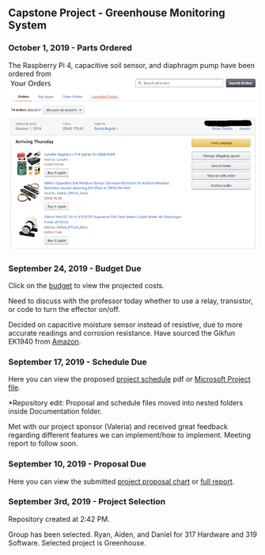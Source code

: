 Capstone Project - Greenhouse Monitoring System
-----------------------------------------------

### October 1, 2019 - Parts Ordered


The Raspberry Pi 4, capacitive soil sensor, and diaphragm pump have been ordered from ![Amazon.ca](https://github.com/DBoo92/317Hardware/blob/master/images/partsorder.png)


### September 24, 2019 - Budget Due

Click on the [budget](https://github.com/DBoo92/317Hardware/blob/master/documentation/budget/GreenhouseBudget.xlsx) to view the projected costs.

Need to discuss with the professor today whether to use a relay, transistor, or code to turn the effector on/off.

Decided on capacitive moisture sensor instead of resistive, due to more accurate readings and corrosion resistance. Have sourced the Gikfun EK1940 from [Amazon](https://www.amazon.ca/Gikfun-Capacitive-Corrosion-Resistant-Detection/dp/B07H3P1NRM/ref=sr_1_1_sspa?keywords=capacitive+soil&qid=1569351693&sr=8-1-spons&psc=1&spLa=ZW5jcnlwdGVkUXVhbGlmaWVyPUEyNzJZWjNOOEFLM0E0JmVuY3J5cHRlZElkPUEwNjg0MjI4Ukg0RVgxWUdTMktNJmVuY3J5cHRlZEFkSWQ9QTA0MDYyODNFOUpQM0hWM1I3QVUmd2lkZ2V0TmFtZT1zcF9hdGYmYWN0aW9uPWNsaWNrUmVkaXJlY3QmZG9Ob3RMb2dDbGljaz10cnVl).


### September 17, 2019 - Schedule Due

Here you can view the proposed [project schedule](https://github.com/DBoo92/317Hardware/blob/master/documentation/schedule/Project1.pdf) pdf or [Microsoft Project file](https://github.com/DBoo92/317Hardware/blob/master/documentation/schedule/Project1.mpp).

*Repository edit: Proposal and schedule files moved into nested folders inside Documentation folder.

Met with our project sponsor (Valeria) and received great feedback regarding different features we can implement/how to implement. Meeting report to follow soon.


### September 10, 2019 - Proposal Due

Here you can view the submitted [project proposal chart](https://github.com/DBoo92/317Hardware/blob/master/documentation/proposal/ProposalContentStudentNameRev03.pdf) or [full report](https://github.com/DBoo92/317Hardware/blob/master/documentation/proposal/PDFMailer111.pdf).


### September 3rd, 2019 - Project Selection

Repository created at 2:42 PM.

Group has been selected. Ryan, Aiden, and Daniel for 317 Hardware and 319 Software.
Selected project is Greenhouse.
